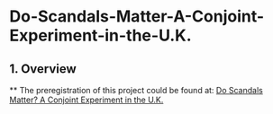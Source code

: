 # Do-Scandals-Matter-A-Conjoint-Experiment-in-the-U.K.

## 1. Overview

** The preregistration of this project could be found at: [Do Scandals Matter? A Conjoint Experiment in the U.K.](http://egap.org/registration/2950)
